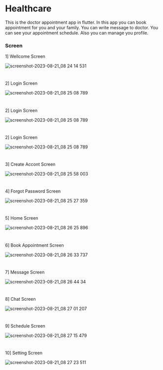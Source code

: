 
# Healthcare

This is the doctor appointment app in flutter.
In this app you can book appointment for you and your family.
You can write message to doctor. 
You can see your appointment schedule.
Also you can manage you profile. 




### Screen

1] Wellcome Screen

![screenshot-2023-08-21_08 24 14 531](https://github.com/iharshlalakiya/healthcare/assets/118156560/130fc715-43b0-44b1-ae17-364e7201a1d3)

#

2] Login Screen

![screenshot-2023-08-21_08 25 08 789](https://github.com/iharshlalakiya/healthcare/assets/118156560/25f0c9b8-a0fe-41fb-8007-c59e34798696)

#

2] Login Screen

![screenshot-2023-08-21_08 25 08 789](https://github.com/iharshlalakiya/healthcare/assets/118156560/25f0c9b8-a0fe-41fb-8007-c59e34798696)

#

2] Login Screen

![screenshot-2023-08-21_08 25 08 789](https://github.com/iharshlalakiya/healthcare/assets/118156560/25f0c9b8-a0fe-41fb-8007-c59e34798696)

#

3] Create Accont Screen

![screenshot-2023-08-21_08 25 58 003](https://github.com/iharshlalakiya/healthcare/assets/118156560/364d6239-b528-45af-8205-8877180d241e)

#

4] Forgot Password Screen

![screenshot-2023-08-21_08 25 27 359](https://github.com/iharshlalakiya/healthcare/assets/118156560/8cbf07a0-bf70-48f7-8680-59b11b272d81)

#

5] Home Screen

![screenshot-2023-08-21_08 26 25 896](https://github.com/iharshlalakiya/healthcare/assets/118156560/97f8c563-8d02-41f2-932e-f7debe742e9d)

#

6] Book Appointment Screen

![screenshot-2023-08-21_08 26 33 737](https://github.com/iharshlalakiya/healthcare/assets/118156560/bf2e7d32-7f49-4f87-b4e9-d7510a6fda5f)

#

7] Message Screen

![screenshot-2023-08-21_08 26 44 34](https://github.com/iharshlalakiya/healthcare/assets/118156560/b49c9623-c1b7-4a2c-a5f4-1581b539e426)

#

8] Chat Screen

![screenshot-2023-08-21_08 27 01 207](https://github.com/iharshlalakiya/healthcare/assets/118156560/88af13bf-5a43-48eb-8f6c-dcce679dfd60)

#

9] Schedule Screen

![screenshot-2023-08-21_08 27 15 479](https://github.com/iharshlalakiya/healthcare/assets/118156560/f8de386b-e57d-4bb7-80b5-69ffd5e593cf)

#

10] Setting Screen

![screenshot-2023-08-21_08 27 23 511](https://github.com/iharshlalakiya/healthcare/assets/118156560/ba3d00b2-5e0a-4ed3-9da3-c9c8ef9f511a)
